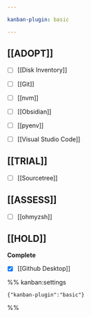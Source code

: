 ```yaml
---

kanban-plugin: basic

---
```


## [[ADOPT]]

- [ ] [[Disk Inventory]]
- [ ] [[Git]]
- [ ] [[nvm]]
- [ ] [[Obsidian]]
- [ ] [[pyenv]]
- [ ] [[Visual Studio Code]]


## [[TRIAL]]

- [ ] [[Sourcetree]]


## [[ASSESS]]

- [ ] [[ohmyzsh]]


## [[HOLD]]

**Complete**
- [x] [[Github Desktop]]




%% kanban:settings
```
{"kanban-plugin":"basic"}
```
%%